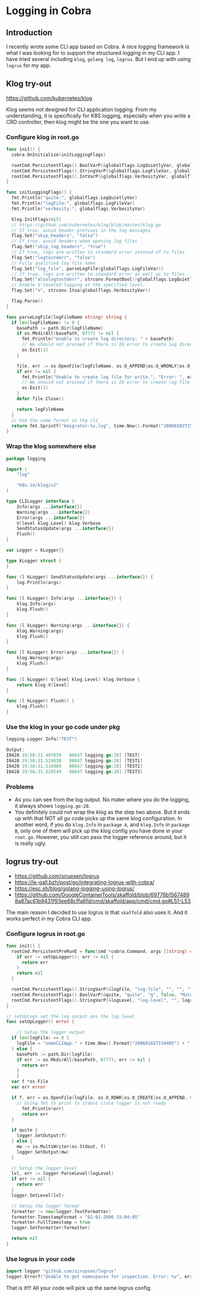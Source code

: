# Logging in Cobra

## Introduction

I recently wrote some CLI app based on Cobra. A nice logging framework is what I was looking for to support the structured
logging in my CLI app. I have tried several including `klog`, `golang log`, `logrus`. But I end up with using `logrus` for my app.

## Klog try-out

<https://github.com/kubernetes/klog>

Klog seems not designed for CLI application logging. From my understanding, it is specifically for K8S logging, especially
when you write a CRD controller, then klog might be the one you want to use.

### Configure klog in root.go

```go
func init() {
  cobra.OnInitialize(initLoggingFlags)

  rootCmd.PersistentFlags().BoolVarP(&globalflags.LogQuietlyVar, globalflags.LogQuietlyFlag, "q", false, "Quiet (no output)")
  rootCmd.PersistentFlags().StringVarP(&globalflags.LogFileVar, globalflags.LogFileFlag, "", "", "log file")
  rootCmd.PersistentFlags().IntVarP(&globalflags.VerbosityVar, globalflags.VerbosityFlag, "v", 0, "verbosity")
}

func initLoggingFlags() {
  fmt.Println("quite:", globalflags.LogQuietlyVar)
  fmt.Println("logFile:", globalflags.LogFileVar)
  fmt.Println("verbosity:", globalflags.VerbosityVar)

  klog.InitFlags(nil)
  // https://github.com/kubernetes/klog/blob/master/klog.go
  // If true, avoid header prefixes in the log messages
  flag.Set("skip_headers", "false")
  // If true, avoid headers when opening log files
  flag.Set("skip_log_headers", "true")
  // If true, logs are written to standard error instead of to files.
  flag.Set("logtostderr", "false")
  // Fully qualified log file name
  flag.Set("log_file", parseLogFile(globalflags.LogFileVar))
  // If true, logs are written to standard error as well as to files.
  flag.Set("alsologtostderr", strconv.FormatBool(!globalflags.LogQuietlyVar))
  // Enable V-leveled logging at the specified level.
  flag.Set("v", strconv.Itoa(globalflags.VerbosityVar))

  flag.Parse()
}

func parseLogFile(logFileName string) string {
  if len(logFileName) != 0 {
    basePath := path.Dir(logFileName)
    if os.MkdirAll(basePath, 0777) != nil {
      fmt.Println("Unable to create log directory: " + basePath)
      // We should not proceed if there is IO error to create log directory
      os.Exit(1)
    }

    file, err := os.OpenFile(logFileName, os.O_APPEND|os.O_WRONLY|os.O_CREATE, 0777)
    if err != nil {
      fmt.Println("Unable to create log file for write.", "Error: ", err)
      // We should not proceed if there is IO error to create log file
      os.Exit(1)
    }
    defer file.Close()

    return logFileName
  }
  // Use the same format as tkg cli
  return fmt.Sprintf("kmigrator-%s.log", time.Now().Format("20060102T150405"))
}
```

### Wrap the klog somewhere else

```go
package logging

import (
	"log"

	"k8s.io/klog/v2"
)

type CLILogger interface {
	Info(args ...interface{})
	Warning(args ...interface{})
	Error(args ...interface{})
	V(level klog.Level) klog.Verbose
	SendStatusUpdate(args ...interface{})
	Flush()
}

var Logger = kLogger{}

type kLogger struct {
}

func (l kLogger) SendStatusUpdate(args ...interface{}) {
	log.Println(args)
}

func (l kLogger) Info(args ...interface{}) {
	klog.Info(args)
	klog.Flush()
}

func (l kLogger) Warning(args ...interface{}) {
	klog.Warning(args)
	klog.Flush()
}

func (l kLogger) Error(args ...interface{}) {
	klog.Warning(args)
	klog.Flush()
}

func (l kLogger) V(level klog.Level) klog.Verbose {
	return klog.V(level)
}

func (l kLogger) Flush() {
	klog.Flush()
}

```
### Use the klog in your go code under pkg

```go
logging.Logger.Info("TEST")

Output:
I0428 19:58:31.497039   88647 logging.go:28] [TEST]
I0428 19:58:31.510630   88647 logging.go:28] [TEST1]
I0428 19:58:31.516909   88647 logging.go:28] [TEST2]
I0428 19:58:31.528549   88647 logging.go:28] [TEST3]
```

### Problems

- As you can see from the log output. No mater where you do the logging, it always shows `logging.go:28`.
- You definitely could not wrap the klog as the step two above. But it ends up with that NOT all go code picks up the same
  klog configuration. In another word, if you do `klog.Info` in `package A`, and `klog.Info` in `package B`, only one of
  them will pick up the klog config you have done in your `root.go`. However, you still can pass the logger reference around,
  but it is really ugly.

## logrus try-out

- <https://github.com/sirupsen/logrus>
- <https://le-gall.bzh/post/go/integrating-logrus-with-cobra/>
- <https://esc.sh/blog/golang-logging-using-logrus/>
- <https://github.com/GoogleContainerTools/skaffold/blob/69776b15674898a87ac61b9431f93ee68cffa6fd/cmd/skaffold/app/cmd/cmd.go#L51-L53>

The main reason I decided to use logrus is that `skaffold` also uses it. And it works perfect in my Cobra CLI app.

### Configure logrus in root.go

```go
func init() {
  rootCmd.PersistentPreRunE = func(cmd *cobra.Command, args []string) error {
    if err := setUpLogger(); err != nil {
      return err
    }
    return nil
  }

  rootCmd.PersistentFlags().StringVarP(&logFile, "log-file", "", "", "The log file where to store the log output")
  rootCmd.PersistentFlags().BoolVarP(&quite, "quite", "q", false, "Mute the log output from stdout/stderr")
  rootCmd.PersistentFlags().StringVarP(&logLevel, "log-level", "", logrus.InfoLevel.String(), "The log level")
}

// setUpLogs set the log output ans the log level
func setUpLogger() error {

	// Setup the logger output
  if len(logFile) == 0 {
    logFile = "someCLIApp-" + time.Now().Format("20060102T150405") + ".log"
  } else {
    basePath := path.Dir(logFile)
    if err := os.MkdirAll(basePath, 0777); err != nil {
      return err
    }
	}
  var f *os.File
  var err error

  if f, err = os.OpenFile(logFile, os.O_RDWR|os.O_CREATE|os.O_APPEND, 0666); err != nil {
    // Using fmt to print to stdout since logger is not ready
	  fmt.Println(err)
	  return err
  }

  if quite {
    logger.SetOutput(f)
  } else {
    mw := io.MultiWriter(os.Stdout, f)
    logger.SetOutput(mw)
  }

  // Setup the logger level
  lvl, err := logger.ParseLevel(logLevel)
  if err != nil {
    return err
  }
  logger.SetLevel(lvl)

  // Setup the logger format
  formatter := new(logger.TextFormatter)
  formatter.TimestampFormat = "02-01-2006 15:04:05"
  formatter.FullTimestamp = true
  logger.SetFormatter(formatter)

  return nil
}
```

### Use logrus in your code

```go
import logger "github.com/sirupsen/logrus"
logger.Errorf("Unable to get namespaces for inspection. Error: %v", err)
```

That is it!!! All your code will pick up the same logrus config.